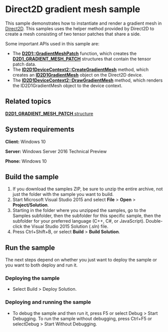 ﻿<!---
  category: GraphicsAndAnimation
  samplefwlink: http://go.microsoft.com/fwlink/p/?LinkId=620532&clcid=0x409
--->

# Direct2D gradient mesh sample

This sample demonstrates how to instantiate and render a gradient mesh in [Direct2D](http://msdn.microsoft.com/en-us/library/windows/desktop/dd370990). This samples uses the helper method provided by Direct2D to create a mesh consisting of two tensor patches that share a side.

Some important APIs used in this sample are:

- The [**D2D1::GradientMeshPatch**](http://msdn.microsoft.com/en-us/library/windows/desktop/dn890770) function, which creates the [**D2D1\_GRADIENT\_MESH\_PATCH**](http://msdn.microsoft.com/en-us/library/windows/desktop/dn890726) structures that contain the tensor patch data.
- The [**ID2D1DeviceContext2::CreateGradientMesh**](http://msdn.microsoft.com/en-us/library/windows/desktop/dn890790) method, which creates an [**ID2D1GradientMesh**](http://msdn.microsoft.com/en-us/library/windows/desktop/dn900410) object on the Direct2D device.
- The [**ID2D1DeviceContext2::DrawGradientMesh**](http://msdn.microsoft.com/en-us/library/windows/desktop/dn900378) method, which renders the ID2D1GradientMesh object to the device context.

## Related topics

[**D2D1\_GRADIENT\_MESH\_PATCH** structure](http://msdn.microsoft.com/en-us/library/windows/desktop/dn890726)

## System requirements

**Client:** Windows 10

**Server:** Windows Server 2016 Technical Preview

**Phone:** Windows 10

## Build the sample

1. If you download the samples ZIP, be sure to unzip the entire archive, not just the folder with the sample you want to build. 
2. Start Microsoft Visual Studio 2015 and select **File** \> **Open** \> **Project/Solution**.
3. Starting in the folder where you unzipped the samples, go to the Samples subfolder, then the subfolder for this specific sample, then the subfolder for your preferred language (C++, C#, or JavaScript). Double-click the Visual Studio 2015 Solution (.sln) file.
4. Press Ctrl+Shift+B, or select **Build** \> **Build Solution**.

## Run the sample

The next steps depend on whether you just want to deploy the sample or you want to both deploy and run it.

### Deploying the sample

- Select Build > Deploy Solution. 

### Deploying and running the sample

- To debug the sample and then run it, press F5 or select Debug >  Start Debugging. To run the sample without debugging, press Ctrl+F5 or selectDebug > Start Without Debugging. 


